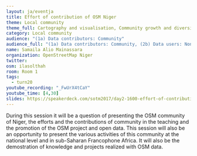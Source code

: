 ```yaml
---
layout: ja/eventja
title: Effort of contribution of OSM Niger
theme: Local community
theme_full: Cartography and visualisation, Community growth and diversity, outreach, Contribution & data collection, Education, Local community
category: Local community
audience: "(1a) Data contributors: Community"
audience_full: "(1a) Data contributors: Community, (2b) Data users: Non-profit and public service, (2c) Data users: Personal"
name: Samaila Alio Mainassara
organization: OpenStreetMap Niger
twitter:
osm: ilasolthah
room: Room 1
tags:
  - turn20
youtube_recording: "_FwUrX4tCaY"
youtube_time: [4,30]
slides: https://speakerdeck.com/sotm2017/day2-1600-effort-of-contribution-of-osm-niger
---
```

During this session it will be a question of presenting the OSM community of Niger, the efforts and the contributions of community in the teaching and the promotion of the OSM project and  open data. This session will also be an opportunity to present the various activities of this community at the national level and in sub-Saharan Francophone Africa.
It will also be the demostration of knowledge and projects realized with OSM data.

